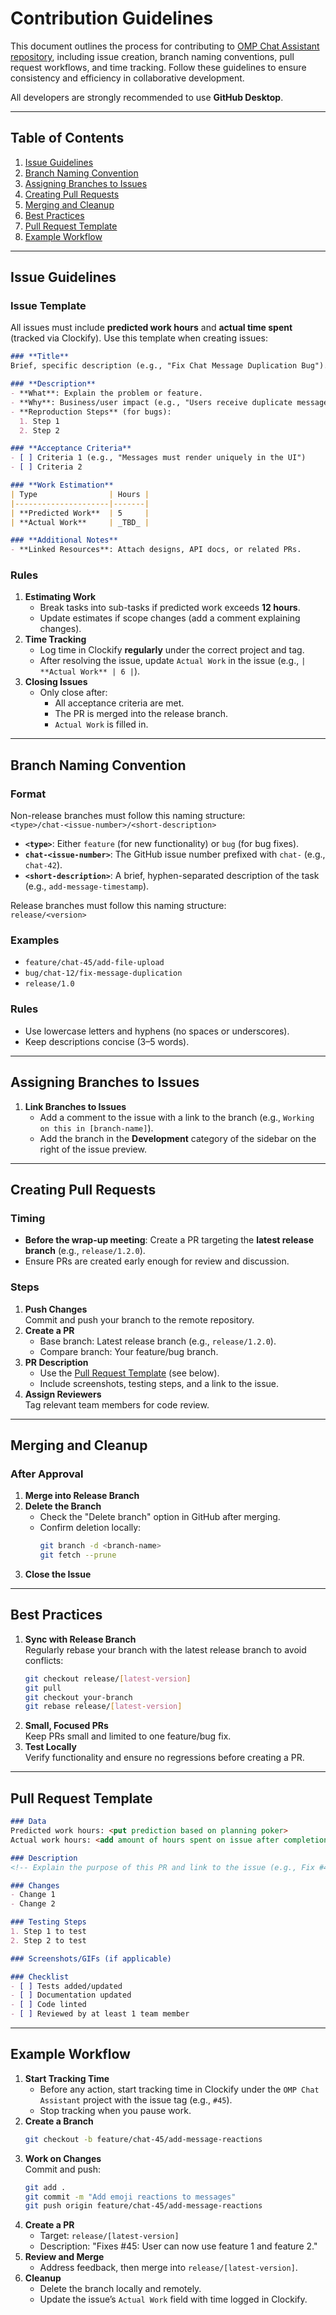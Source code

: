# Contribution Guidelines

This document outlines the process for contributing to [OMP Chat Assistant repository](https://github.com/OMP-Industrial-Project-Chat-Assistant/OMP-Chat-Assistant), including issue creation, branch naming conventions, pull request workflows, and time tracking. Follow these guidelines to ensure consistency and efficiency in collaborative development.

All developers are strongly recommended to use **GitHub Desktop**.

---

## Table of Contents
1. [Issue Guidelines](#issue-guidelines)
2. [Branch Naming Convention](#branch-naming-convention)
3. [Assigning Branches to Issues](#assigning-branches-to-issues)
4. [Creating Pull Requests](#creating-pull-requests)
5. [Merging and Cleanup](#merging-and-cleanup)
6. [Best Practices](#best-practices)
7. [Pull Request Template](#pull-request-template)
8. [Example Workflow](#example-workflow)

---

## Issue Guidelines <a name="issue-guidelines"></a>

### Issue Template
All issues must include **predicted work hours** and **actual time spent** (tracked via Clockify). Use this template when creating issues:

````markdown
### **Title**  
Brief, specific description (e.g., "Fix Chat Message Duplication Bug").  

### **Description**  
- **What**: Explain the problem or feature.  
- **Why**: Business/user impact (e.g., "Users receive duplicate messages, causing confusion").  
- **Reproduction Steps** (for bugs):  
  1. Step 1  
  2. Step 2  

### **Acceptance Criteria**  
- [ ] Criteria 1 (e.g., "Messages must render uniquely in the UI")  
- [ ] Criteria 2  

### **Work Estimation**  
| Type                | Hours |  
|---------------------|-------|  
| **Predicted Work**  | 5     |  
| **Actual Work**     | _TBD_ |  

### **Additional Notes** 
- **Linked Resources**: Attach designs, API docs, or related PRs.  
````

### Rules
1. **Estimating Work**  
   - Break tasks into sub-tasks if predicted work exceeds **12 hours**.  
   - Update estimates if scope changes (add a comment explaining changes).  
2. **Time Tracking**  
   - Log time in Clockify **regularly** under the correct project and tag.  
   - After resolving the issue, update `Actual Work` in the issue (e.g., `| **Actual Work** | 6 |`).  
3. **Closing Issues**  
   - Only close after:  
     - All acceptance criteria are met.  
     - The PR is merged into the release branch.  
     - `Actual Work` is filled in.  

---

## Branch Naming Convention <a name="branch-naming-convention"></a>

### Format  
Non-release branches must follow this naming structure:  
`<type>/chat-<issue-number>/<short-description>`  

- **`<type>`**: Either `feature` (for new functionality) or `bug` (for bug fixes).  
- **`chat-<issue-number>`**: The GitHub issue number prefixed with `chat-` (e.g., `chat-42`).  
- **`<short-description>`**: A brief, hyphen-separated description of the task (e.g., `add-message-timestamp`).  

Release branches must follow this naming structure:  
`release/<version>`  

### Examples  
- `feature/chat-45/add-file-upload`  
- `bug/chat-12/fix-message-duplication`  
- `release/1.0`  

### Rules  
- Use lowercase letters and hyphens (no spaces or underscores).  
- Keep descriptions concise (3–5 words).  

---

## Assigning Branches to Issues <a name="assigning-branches-to-issues"></a>

1. **Link Branches to Issues**  
   - Add a comment to the issue with a link to the branch (e.g., `Working on this in [branch-name]`).  
   - Add the branch in the **Development** category of the sidebar on the right of the issue preview.  

---

## Creating Pull Requests <a name="creating-pull-requests"></a>

### Timing  
- **Before the wrap-up meeting**: Create a PR targeting the **latest release branch** (e.g., `release/1.2.0`).  
- Ensure PRs are created early enough for review and discussion.  

### Steps  
1. **Push Changes**  
   Commit and push your branch to the remote repository.  
2. **Create a PR**  
   - Base branch: Latest release branch (e.g., `release/1.2.0`).  
   - Compare branch: Your feature/bug branch.  
3. **PR Description**  
   - Use the [Pull Request Template](#pull-request-template) (see below).  
   - Include screenshots, testing steps, and a link to the issue.  
4. **Assign Reviewers**  
   Tag relevant team members for code review.  

---

## Merging and Cleanup <a name="merging-and-cleanup"></a>

### After Approval  
1. **Merge into Release Branch**  
2. **Delete the Branch**  
   - Check the "Delete branch" option in GitHub after merging.  
   - Confirm deletion locally:  
     ```bash  
     git branch -d <branch-name>  
     git fetch --prune  
     ```  
3. **Close the Issue**  

---

## Best Practices <a name="best-practices"></a>

1. **Sync with Release Branch**  
   Regularly rebase your branch with the latest release branch to avoid conflicts:  
   ```bash  
   git checkout release/[latest-version]  
   git pull  
   git checkout your-branch  
   git rebase release/[latest-version]  
   ```  
2. **Small, Focused PRs**  
   Keep PRs small and limited to one feature/bug fix.  
3. **Test Locally**  
   Verify functionality and ensure no regressions before creating a PR.  

---

## Pull Request Template <a name="pull-request-template"></a>

```markdown  
### Data  
Predicted work hours: <put prediction based on planning poker>  
Actual work hours: <add amount of hours spent on issue after completion>  

### Description  
<!-- Explain the purpose of this PR and link to the issue (e.g., Fix #45). -->  

### Changes  
- Change 1  
- Change 2  

### Testing Steps  
1. Step 1 to test  
2. Step 2 to test  

### Screenshots/GIFs (if applicable)  

### Checklist  
- [ ] Tests added/updated  
- [ ] Documentation updated  
- [ ] Code linted  
- [ ] Reviewed by at least 1 team member  
```  

---

## Example Workflow <a name="example-workflow"></a>

1. **Start Tracking Time**  
   - Before any action, start tracking time in Clockify under the `OMP Chat Assistant` project with the issue tag (e.g., `#45`).  
   - Stop tracking when you pause work.  
2. **Create a Branch**  
   ```bash  
   git checkout -b feature/chat-45/add-message-reactions  
   ```  
3. **Work on Changes**  
   Commit and push:  
   ```bash  
   git add .  
   git commit -m "Add emoji reactions to messages"  
   git push origin feature/chat-45/add-message-reactions  
   ```  
4. **Create a PR**  
   - Target: `release/[latest-version]`  
   - Description: "Fixes #45: User can now use feature 1 and feature 2."  
5. **Review and Merge**  
   - Address feedback, then merge into `release/[latest-version]`.  
6. **Cleanup**  
   - Delete the branch locally and remotely.  
   - Update the issue’s `Actual Work` field with time logged in Clockify.  
